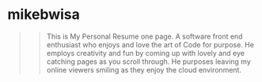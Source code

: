 # mikebwisa

 >> This is My Personal Resume one page. 
 >> A software front end enthusiast who enjoys and love the art of Code for purpose.
 >> He employs creativity and fun by coming up with lovely and eye catching pages as you scroll through.
 >> He purposes leaving my online viewers smiling as they enjoy the cloud environment.
